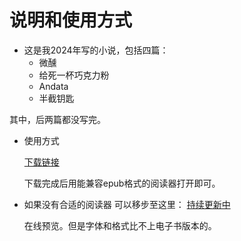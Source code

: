 # 说明和使用方式

- 这是我2024年写的小说，包括四篇：
  - 微醺
  - 给死一杯巧克力粉
  - Andata
  - 半截钥匙

其中，后两篇都没写完。

- 使用方式
  
  [下载链接](https://github.com/Yuri-Kon/MyEbook/raw/refs/heads/main/2024%20-%20yurikon.epub)

  下载完成后用能兼容epub格式的阅读器打开即可。

- 如果没有合适的阅读器
  可以移步至这里：
  [持续更新中](https://github.com/Yuri-Kon/MyNovels.git)

  在线预览。但是字体和格式比不上电子书版本的。
  
  
